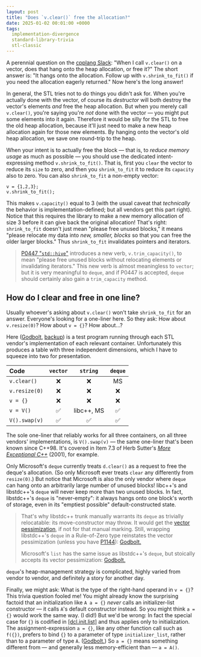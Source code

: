 ```yaml
---
layout: post
title: "Does `v.clear()` free the allocation?"
date: 2025-01-02 00:01:00 +0000
tags:
  implementation-divergence
  standard-library-trivia
  stl-classic
---
```


A perennial question on the [cpplang Slack](https://cppalliance.org/slack/):
"When I call `v.clear()` on a vector, does that hang onto the heap allocation,
or free it?" The short answer is: "It hangs onto the allocation. Follow up with
`v.shrink_to_fit()` if you need the allocation eagerly returned."
Now here's the long answer!

In general, the STL tries not to do things you didn't ask for. When you're
actually done with the vector, of course its _destructor_ will both destroy
the vector's elements _and_ free the heap allocation. But when you
merely call `v.clear()`, you're saying you're _not_ done with the vector —
you might put some elements into it again. Therefore it would be silly
for the STL to free the old heap allocation, because it'll just need to make
a new heap allocation again for those new elements. By hanging onto the
vector's old heap allocation, we save one round-trip to the heap.

When your intent is to actually free the block — that is, to
_reduce memory usage_ as much as possible — you should use
the dedicated intent-expressing method `v.shrink_to_fit()`. That is, first you
`clear` the vector to reduce its `size` to zero, and then you `shrink_to_fit` it
to reduce its `capacity` also to zero. You can also `shrink_to_fit` a non-empty
vector:

    v = {1,2,3};
    v.shrink_to_fit();

This makes `v.capacity()` equal to 3 (with the usual caveat that _technically_
the behavior is implementation-defined; but all vendors get this part right).
Notice that this requires the library to make a new memory allocation of size&nbsp;3
before it can give back the original allocation! That's right: `shrink_to_fit`
doesn't just mean "please free unused blocks," it means "please relocate my data
into _new, smaller, blocks_ so that you can free the older larger blocks."
Thus `shrink_to_fit` invalidates pointers and iterators.

> [P0447 "`std::hive`"](https://www.open-std.org/jtc1/sc22/wg21/docs/papers/2024/p0447r28.html)
> introduces a new verb, `v.trim_capacity()`, to mean "please free unused blocks
> without relocating elements or invalidating iterators." This new verb is almost
> meaningless to `vector`; but it is very meaningful to `deque`, and if P0447 is accepted,
> `deque` should certainly also gain a `trim_capacity` method.

## How do I clear and free in one line?

Usually whoever's asking about `v.clear()` won't take `shrink_to_fit` for an answer.
Everyone's looking for a one-liner here. So they ask: How about `v.resize(0)`? How about `v = {}`?
How about...?

Here ([Godbolt](https://godbolt.org/z/9cdYq6jK8), [backup](/blog/code/2025-01-02-shrink-to-fit.cpp))
is a test program running through each STL vendor's implementation
of each relevant container. Unfortunately this produces a table with three independent
dimensions, which I have to squeeze into two for presentation.

| Code          | `vector` | `string`   | `deque`  |
|:--------------|:--------:|:----------:|:--------:|
| `v.clear()`   | &#x274C; | &#x274C;   | MS       |
| `v.resize(0)` | &#x274C; | &#x274C;   | &#x274C; |
| `v = {}`      | &#x274C; | &#x274C;   | &#x274C; |
| `v = V()`     | &#x2705; | libc++, MS | &#x2705; |
| `V().swap(v)` | &#x2705; | &#x2705;   | &#x2705; |

The sole one-liner that reliably works for all three containers, on all three vendors' implementations,
is `V().swap(v)` — the same one-liner that's been known since C++98. It's covered in Item 7.3 of Herb Sutter's
[_More Exceptional C++_](https://amzn.to/4h2DvFL) (2001), for example.

Only Microsoft's `deque` currently treats `d.clear()` as a request to free the deque's allocation.
(So only Microsoft ever treats `clear` any differently from `resize(0)`.)
But notice that Microsoft is also the only vendor where `deque` can hang onto an arbitrarily large
number of unused blocks! libc++'s and libstdc++'s `deque` will never keep more than two unused blocks.
In fact, libstdc++'s `deque` is "never-empty": it always hangs onto one block's worth of storage,
even in its "emptiest possible" default-constructed state.

> That's why libstdc++ trunk manually warrants its `deque` as trivially relocatable:
> its move-constructor may throw. It would get the [vector pessimization](/blog/2022/08/26/vector-pessimization/),
> if not for that manual marking. Still, wrapping libstdc++'s `deque` in a Rule-of-Zero type
> reinstates the vector pessimization (unless you have [P1144](https://www.open-std.org/jtc1/sc22/wg21/docs/papers/2024/p1144r12.html)):
> [Godbolt.](https://godbolt.org/z/vM4dTM9cM)
>
> Microsoft's `list` has the same issue as libstdc++'s `deque`,
> but stoically accepts its vector pessimization:
> [Godbolt.](https://godbolt.org/z/sa8T6eMKo)

`deque`'s heap-management strategy is complicated, highly varied from vendor to vendor,
and definitely a story for another day.

Finally, we might ask: What is the type of the right-hand operand in `v = {}`?
This trivia question fooled me! You might already know the surprising factoid that
an initialization like `A a = {}` _never_ calls an initializer-list constructor — it
calls `A`'s default constructor instead. So you might think `a = {}` would work the
same way. (I did!) But we'd be wrong: In fact the special case for `{}` is
codified in <a href="https://eel.is/c++draft/dcl.init.list#3.5">[dcl.init.list]</a> and thus applies
only to initialization. The assignment-expression `a = {}`, like any other function call such as `f({})`,
prefers to bind `{}` to a parameter of type `initializer_list`, rather than to a parameter of type `A`.
([Godbolt.](https://godbolt.org/z/sPfxh4or8)) So `a = {}` means something different from — and
generally less memory-efficient than — `a = A()`.
